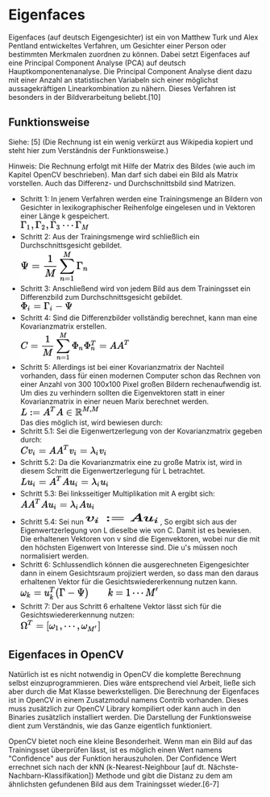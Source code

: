 # Eigenfaces
Eigenfaces (auf deutsch Eigengesichter) ist ein von Matthew Turk und Alex Pentland entwickeltes Verfahren, um Gesichter einer Person oder bestimmten Merkmalen zuordnen zu können. Dabei setzt Eigenfaces auf eine Principal Component Analyse (PCA) auf deutsch Hauptkomponentenanalyse. Die Principal Component Analyse dient dazu mit einer Anzahl an statistischen Variabeln sich einer möglichst aussagekräftigen Linearkombination zu nähern. Dieses Verfahren ist besonders in der Bildverarbeitung beliebt.[10]

## Funktionsweise
Siehe: [5] (Die Rechnung ist ein wenig verkürzt aus Wikipedia kopiert und steht hier zum Verständnis der Funktionsweise.)

Hinweis: Die Rechnung erfolgt mit Hilfe der Matrix des Bildes (wie auch im Kapitel OpenCV beschrieben). Man darf sich dabei ein Bild als Matrix vorstellen. Auch das Differenz- und Durchschnittsbild sind Matrizen.

* Schritt 1: In jenem Verfahren werden eine Trainingsmenge an Bildern von Gesichter in lexikographischer Reihenfolge eingelesen und in Vektoren einer Länge k gespeichert.  
![](/assets/einlesen.png)
* Schritt 2: Aus der Trainingsmenge wird schließlich ein Durchschnittsgesicht gebildet.  
![](/assets/durchschnittsgesicht.png)
* Schritt 3: Anschließend wird von jedem Bild aus dem Trainingsset ein Differenzbild zum Durchschnittsgesicht gebildet.  
![](/assets/differenzgesicht.png)
* Schritt 4: Sind die Differenzbilder vollständig berechnet, kann man eine Kovarianzmatrix erstellen.  
![](/assets/kovarianzmatrix.png)
* Schritt 5: Allerdings ist bei einer Kovarianzmatrix der Nachteil vorhanden, dass für einen modernen Computer schon das Rechnen von einer Anzahl von 300 100x100 Pixel großen Bildern rechenaufwendig ist. Um dies zu verhindern sollten die Eigenvektoren statt in einer Kovarianzmatrix in einer neuen Marix berechnet werden.  
![](/assets/neue_matrix.png)  
Das dies möglich ist, wird bewiesen durch:
 * Schritt 5.1: Sei die Eigenwertzerlegung von der Kovarianzmatrix gegeben durch:  
![](/assets/eigenwertzerlegungC.png)
 * Schritt 5.2: Da die Kovarianzmatrix eine zu große Matrix ist, wird in diesem Schritt die Eigenwertzerlegung für L betrachtet.  
![](/assets/eigenwertzerlegungL.png)
 * Schritt 5.3: Bei linksseitiger Multiplikation mit A ergibt sich:  
![](/assets/linksseitigMulti.png)
 * Schritt 5.4: Sei nun ![](/assets/beweis.png), So ergibt sich aus der Eigenwertzerlegung von L dieselbe wie von C. Damit ist es bewiesen. Die erhaltenen Vektoren von v sind die Eigenvektoren, wobei nur die mit den höchsten Eigenwert von Interesse sind. Die u's müssen noch normalisiert werden.
* Schritt 6: Schlussendlich können die ausgerechneten Eigengesichter dann in einem Gesichtsraum projiziert werden, so dass man den daraus erhaltenen Vektor für die Gesichtswiedererkennung nutzen kann.  
![](/assets/projizieren.png)
* Schritt 7: Der aus Schritt 6 erhaltene Vektor lässt sich für die Gesichtswiedererkennung nutzen:  
![](/assets/gesichtswiedererkennung.png)

## Eigenfaces in OpenCV
Natürlich ist es nicht notwendig in OpenCV die komplette Berechnung selbst einzuprogrammieren. Dies wäre entsprechend viel Arbeit, ließe sich aber durch die Mat Klasse bewerkstelligen. Die Berechnung der Eigenfaces ist in OpenCV in einem Zusatzmodul namens Contrib vorhanden. Dieses muss zusätzlich zur OpenCV Library kompiliert oder kann auch in den Binaries zusätzlich installiert werden. Die Darstellung der Funktionsweise dient zum Verständnis, wie das Ganze eigentlich funktioniert.

OpenCV bietet noch eine kleine Besonderheit. Wenn man ein Bild auf das Trainingsset überprüfen lässt, ist es möglich einen Wert namens "Confidence" aus der Funktion herauszuholen. Der Confidence Wert errechnet sich nach der kNN (k-Nearest-Neighbour [auf dt. Nächste-Nachbarn-Klassifikation]) Methode und gibt die Distanz zu dem am ähnlichsten gefundenen Bild aus dem Trainingsset wieder.[6-7]
